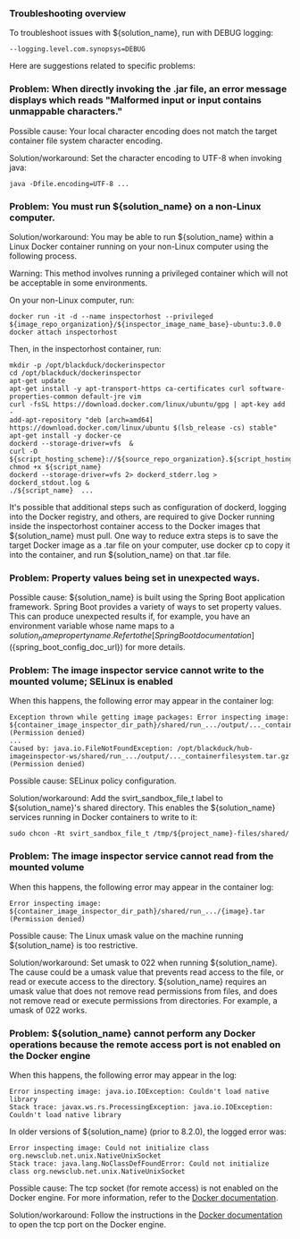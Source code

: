 ### Troubleshooting overview

To troubleshoot issues with ${solution_name}, run with DEBUG logging:

    --logging.level.com.synopsys=DEBUG
    
Here are suggestions related to specific problems:

### Problem: When directly invoking the .jar file, an error message displays which reads "Malformed input or input contains unmappable characters."

Possible cause: Your local character encoding does not match the target container file system character encoding.

Solution/workaround: Set the character encoding to UTF-8 when invoking java:
                     
    java -Dfile.encoding=UTF-8 ...
    
### Problem: You must run ${solution_name} on a non-Linux computer.

Solution/workaround: You may be able to run ${solution_name} within a Linux Docker container running on
your non-Linux computer using the following process.

Warning: This method involves running a privileged container
which will not be acceptable in some environments.

On your non-Linux computer, run:

    docker run -it -d --name inspectorhost --privileged ${image_repo_organization}/${inspector_image_name_base}-ubuntu:3.0.0
    docker attach inspectorhost

Then, in the inspectorhost container, run:

    mkdir -p /opt/blackduck/dockerinspector
    cd /opt/blackduck/dockerinspector
    apt-get update
    apt-get install -y apt-transport-https ca-certificates curl software-properties-common default-jre vim
    curl -fsSL https://download.docker.com/linux/ubuntu/gpg | apt-key add -
    add-apt-repository "deb [arch=amd64] https://download.docker.com/linux/ubuntu $(lsb_release -cs) stable"
    apt-get install -y docker-ce
    dockerd --storage-driver=vfs  &
    curl -O ${script_hosting_scheme}://${source_repo_organization}.${script_hosting_domain}/${project_name}/${script_name}; chmod +x ${script_name}
    dockerd --storage-driver=vfs 2> dockerd_stderr.log > dockerd_stdout.log &
    ./${script_name}  ...

It's possible that additional steps such as configuration of dockerd, logging into the Docker registry,
and others, are required to give Docker running inside the inspectorhost container access to the Docker
images that ${solution_name} must pull. One way to reduce extra steps is to save the target
Docker image as a .tar file on your computer,
use docker cp to copy it into the container, and run ${solution_name} on that .tar file.

### Problem: Property values being set in unexpected ways.

Possible cause: ${solution_name} is built using the Spring Boot application framework.
Spring Boot provides a variety of ways to set property values. This can produce unexpected results if,
for example, you have an environment variable whose name maps to a ${solution_name} property name.
Refer to the
[Spring Boot documentation](${spring_boot_config_doc_url})
for more details.

### Problem: The image inspector service cannot write to the mounted volume; SELinux is enabled

When this happens, the following error may appear in the container log: 

    Exception thrown while getting image packages: Error inspecting image: ${container_image_inspector_dir_path}/shared/run_.../output/..._containerfilesystem.tar.gz (Permission denied)
    ...
    Caused by: java.io.FileNotFoundException: /opt/blackduck/hub-imageinspector-ws/shared/run_.../output/..._containerfilesystem.tar.gz (Permission denied)

Possible cause: SELinux policy configuration.

Solution/workaround: Add the svirt_sandbox_file_t label to ${solution_name}'s shared directory.
This enables the ${solution_name} services running in Docker containers to write to it:
                     
    sudo chcon -Rt svirt_sandbox_file_t /tmp/${project_name}-files/shared/

### Problem: The image inspector service cannot read from the mounted volume

When this happens, the following error may appear in the container log: 

    Error inspecting image: ${container_image_inspector_dir_path}/shared/run_.../{image}.tar (Permission denied)
    
Possible cause: The Linux umask value on the machine running ${solution_name} is too restrictive.

Solution/workaround: Set umask to 022 when running ${solution_name}. The cause could be a umask value
that prevents read access to the file, or read or execute access to the directory.
${solution_name} requires an umask value that does not remove read permissions from files,
and does not remove read or execute permissions from directories. For example, a umask of 022 works.

### Problem: ${solution_name} cannot perform any Docker operations because the remote access port is not enabled on the Docker engine

When this happens, the following error may appear in the log:

    Error inspecting image: java.io.IOException: Couldn't load native library
    Stack trace: javax.ws.rs.ProcessingException: java.io.IOException: Couldn't load native library

In older versions of ${solution_name} (prior to 8.2.0), the logged error was:

    Error inspecting image: Could not initialize class org.newsclub.net.unix.NativeUnixSocket
    Stack trace: java.lang.NoClassDefFoundError: Could not initialize class org.newsclub.net.unix.NativeUnixSocket

Possible cause: The tcp socket (for remote access) is not enabled on the Docker engine. For more information, refer to the [Docker documentation](https://docs.docker.com/engine/reference/commandline/dockerd/#daemon-socket-option).

Solution/workaround: Follow the instructions in the [Docker documentation](https://docs.docker.com/engine/reference/commandline/dockerd/#daemon-socket-option) to
open the tcp port on the Docker engine.

